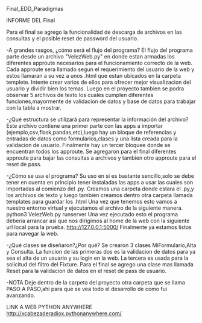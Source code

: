 Final_EDD_Paradigmas

INFORME DEL Final

Para el final se agrego la funcionalidad de descarga de archivos en las consultas y el posible reset de password del usuario.

-A grandes rasgos, ¿cómo será el flujo del programa? 
El flujo del programa parte desde un archivo "VelezWeb.py" en donde estan armadas los diferentes approute necesarios para el funcionamiento correcto de la web. Cada approute sera llamado segun el requerimiento del usuario de la web y estos llamaran a su vez a unos .html que estan ubicados en la carpeta templete. Intente crear varios de ellos para ofrecer mejor visualizacion del usuario y dividir bien los temas. Luego en el proyecto tambien se podra observar 5 archivos de texto los cuales cumplen diferentes funciones,mayormente de validacion de datos y base de datos para trabajar con la tabla a mostrar.

-¿Qué estructura se utilizará para representar la información del archivo? 
Este archivo contiene una primer parte con las apps a importar (ejemplo,csv,flask,pandas,etc),luego hay un bloque de referencias y entradas de datos como formularios,clases y una lista creada para la validacion de usuario. Finalmente hay un tercer bloquee donde se encuentran todos los approute.
Se agregaron para el final diferentes approute para bajar las consultas a archivos y tambien otro approute para el reset de pass.

-¿Cómo se usa el programa? 
Su uso en si es bastante sencillo,solo se debe tener en cuenta en principio tener instaladas las apps a usar las cuales son importadas al comienzo del .py. Creamos una carpeta donde estara el .py,y los archivos de texto y luego tambien creamos dentro otra carpeta llamada templates para guardar los .html Una vez que tenemos esto vamos a nuestro entorno virtual y ejecutamos el archivo de la siguiente manera. python3 VelezWeb.py runserver Una vez ejecutado esto el programa deberia arrancar asi que nos dirigimos al home de la web con la siguiente url local para la prueba. http://127.0.0.1:5000/ Finalmente ya estamos listos para navegar la web.

-¿Qué clases se diseñaron?¿Por qué? 
Se crearon 3 clases MiFormulario,Alta y Consulta. La funcion de las primeras dos es la validacion de datos para ya sea el alta de un usuario y su login en la web. La tercera es usada para la solicitud del filtro del Fixture.
Para el final se agrego una clase mas llamada Reset para la validacion de datos en el reset de pass de usuario.

-NOTA Deje dentro de la carpeta del proyecto otra carpeta que se llama PASO A PASO,ahi para que se vea todo el desarrollo de como fui avanzando.

LINK A WEB PYTHON ANYWHERE
http://xcabezaderadiox.pythonanywhere.com/
